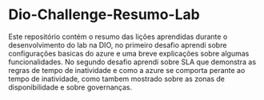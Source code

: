 # Dio-Challenge-Resumo-Lab
Este repositório contém o resumo das lições aprendidas durante o desenvolvimento do lab na DIO, no primeiro desafio aprendi sobre configurações basicas do azure e uma breve explicações sobre algumas funcionalidades. No segundo desafio aprendi sobre SLA que demonstra as regras de tempo de inatividade e como a azure se comporta perante ao tempo de inatividade, como tambem mostrado sobre as zonas de disponibilidade e sobre governanças.
